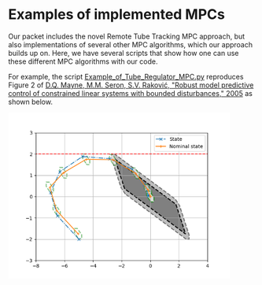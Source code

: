 # Examples of implemented MPCs

Our packet includes the novel Remote Tube Tracking MPC approach, but also implementations of several other MPC algorithms, which our approach builds up on.
Here, we have several scripts that show how one can use these different MPC algorithms with our code.

For example, the script [Example_of_Tube_Regulator_MPC.py](./Example_of_Tube_Regulator_MPC.py) reproduces Figure 2 of [D.Q. Mayne, M.M. Seron, S.V. Raković, "Robust model predictive control of constrained linear systems with bounded disturbances," 2005](https://www.sciencedirect.com/science/article/abs/pii/S0005109804002870) as shown below.

<img src="../figures/Tube_Regulator_MPC_Mayne.png" alt="Approximation of robust positively invariant set" width="450"> 